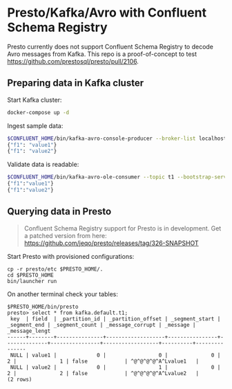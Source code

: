 # Presto/Kafka/Avro with Confluent Schema Registry

Presto currently does not support Confluent Schema Registry to decode Avro messages from 
Kafka. This repo is a proof-of-concept to test https://github.com/prestosql/presto/pull/2106.

## Preparing data in Kafka cluster

Start Kafka cluster:

```bash
docker-compose up -d
```

Ingest sample data:

```bash
$CONFLUENT_HOME/bin/kafka-avro-console-producer --broker-list localhost:9092 --topic t1 --property value.schema='{"type":"record","name":"myrecord","fields":[{"name":"f1","type":"string"}]}'
{"f1": "value1"}
{"f1": "value2"}
```

Validate data is readable:

```bash
$CONFLUENT_HOME/bin/kafka-avro-ole-consumer --topic t1 --bootstrap-server localhost:9092 --from-beginning
{"f1":"value1"}
{"f1":"value2"}
```

## Querying data in Presto

> Confluent Schema Registry support for Presto is in development. Get a patched version from here: <https://github.com/jeqo/presto/releases/tag/326-SNAPSHOT>

Start Presto with provisioned configurations:

```
cp -r presto/etc $PRESTO_HOME/.
cd $PRESTO_HOME
bin/launcher run 
```

On another terminal check your tables:

```
$PRESTO_HOME/bin/presto
presto> select * from kafka.default.t1;
 key  | field  | _partition_id | _partition_offset | _segment_start | _segment_end | _segment_count | _message_corrupt | _message | _message_lengt
------+--------+---------------+-------------------+----------------+--------------+----------------+------------------+----------+---------------
 NULL | value1 |             0 |                 0 |              0 |            2 |              1 | false            | ^@^@^@^@^A^Lvalue1   |   
 NULL | value2 |             0 |                 1 |              0 |            2 |              2 | false            | ^@^@^@^@^A^Lvalue2   |   
(2 rows)
```